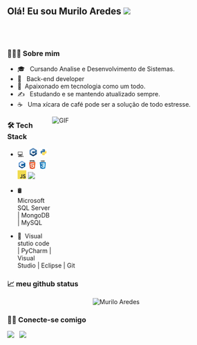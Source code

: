 <h2>Olá! Eu sou Murilo Aredes  <img src="https://github.com/souvikguria98/souvikguria98/blob/master/Hi.gif" width="25"></h2>
<br> </br>
<h3> 🧑🏾‍💻 Sobre mim </h3> 

- 🎓 &nbsp; Cursando Analise e Desenvolvimento de Sistemas.
- 💼 &nbsp; Back-end developer
- 🌱&nbsp;  Apaixonado em tecnologia como um todo.
- ✍️ &nbsp; Estudando e se mantendo atualizado sempre.
- ☕ &nbsp; Uma xícara de café pode ser a solução de todo estresse.
<img src="https://raw.githubusercontent.com/abhisheknaiidu/abhisheknaiidu/master/code.gif" width="400" align="right" height="320" alt="GIF">   
<h3>🛠 Tech Stack</h3>

- 💻 &nbsp; 
<code><img height="20" src="https://raw.githubusercontent.com/github/explore/80688e429a7d4ef2fca1e82350fe8e3517d3494d/topics/cpp/cpp.png"></code>
<code><img height="20" src="https://raw.githubusercontent.com/github/explore/80688e429a7d4ef2fca1e82350fe8e3517d3494d/topics/python/python.png"></code>
<code><img height="20" src="https://raw.githubusercontent.com/github/explore/80688e429a7d4ef2fca1e82350fe8e3517d3494d/topics/c/c.png"></code>
<code><img height="20" src="https://raw.githubusercontent.com/github/explore/80688e429a7d4ef2fca1e82350fe8e3517d3494d/topics/html/html.png"></code>
<code><img height="20" src="https://raw.githubusercontent.com/github/explore/80688e429a7d4ef2fca1e82350fe8e3517d3494d/topics/css/css.png"></code>
<code><img height="20" src="https://raw.githubusercontent.com/github/explore/80688e429a7d4ef2fca1e82350fe8e3517d3494d/topics/javascript/javascript.png"></code>
<code><img height="20" src="https://camo.githubusercontent.com/f36a579a7440dd2cd03da4903249f86d0d44cb7020fd902512bccd139784b363/68747470733a2f2f696d672e736869656c64732e696f2f62616467652f2e4e45542d3543324439313f7374796c653d666f722d7468652d6261646765266c6f676f3d2e6e6574266c6f676f436f6c6f723d7768697465"></code>

-  🛢 &nbsp; Microsoft SQL Server | MongoDB | MySQL  
- 🔧 &nbsp;Visual stutio code | PyCharm | Visual Studio  | Eclipse | Git 

<h3>📈 meu github status</h3>  
<p align="center"> <img src="https://github-readme-stats.vercel.app/api?username=MuriloAredes&show_icons=true&theme=gotham" alt="Murilo Aredes" />
      
  <h3> 🤝🏻 Conecte-se comigo </h3> 
<a href="https://www.linkedin.com/in/murilo-henrique-aredes-b58705170/" rel="nofollow"><img src="https://camo.githubusercontent.com/5f5c514ea5b09b205494cfa3eb4c38be4aa8ecf446c42bcf8ddb5ed515529612/68747470733a2f2f696d672e69636f6e73382e636f6d2f706c6173746963696e652f3130302f3030303030302f6c696e6b6564696e2e706e67" width="50" data-canonical-src="https://img.icons8.com/plasticine/100/000000/linkedin.png" style="max-width:100%;"></a>
&nbsp; <a href="mailto:Murilohenrique467@gmail.com" target="_blank" rel="noopener noreferrer"><img src="https://img.icons8.com/plasticine/100/000000/gmail.png"  width="50" /></a> 
